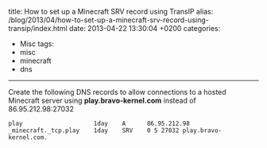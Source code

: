 title: How to set up a Minecraft SRV record using TransIP
alias: /blog/2013/04/how-to-set-up-a-minecraft-srv-record-using-transip/index.html
date: 2013-04-22 13:30:04 +0200
categories:
- Misc
tags:
- misc
- minecraft
- dns
---

Create the following DNS records to allow connections to a hosted Minecraft
server using **play.bravo-kernel.com** instead of 86.95.212.98:27032

    play                    1day    A      86.95.212.98
    _minecraft._tcp.play    1day    SRV    0 5 27032 play.bravo-kernel.com.
